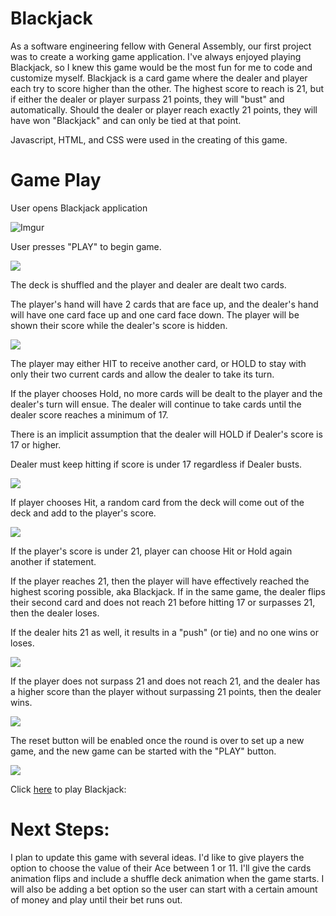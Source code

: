 <h1>Blackjack</h1>

As a software engineering fellow with General Assembly, our first project was to create a working game application. I've always enjoyed playing Blackjack, so I knew this game would be the most fun for me to code and customize myself. Blackjack is a card game where the dealer and player each try to score higher than the other. The highest score to reach is 21, but if either the dealer or player surpass 21 points, they will "bust" and automatically. Should the dealer or player reach exactly 21 points, they will have won "Blackjack" and can only be tied at that point.

Javascript, HTML, and CSS were used in the creating of this game.

<h1>Game Play</h1>

User opens Blackjack application

![Imgur](https://i.imgur.com/d58I6sZ.jpg)

User presses "PLAY" to begin game.

<img src="https://imgur.com/Z24Jv55">

The deck is shuffled and the player and dealer are dealt two cards.

The player's hand will have 2 cards that are face up, and the dealer's hand will have one card face up and one card face down. The player will be shown their score while the dealer's score is hidden.

<img src="https://imgur.com/LWordG9">

The player may either HIT to receive another card, or HOLD to stay with only their two current cards and allow the dealer to take its turn.

If the player chooses Hold, no more cards will be dealt to the player and the dealer's turn will ensue. The dealer will continue to take cards until the dealer score reaches a minimum of 17.

There is an implicit assumption that the dealer will HOLD if Dealer's score is 17 or higher. 

Dealer must keep hitting if score is under 17 regardless if Dealer busts.

<img src="https://imgur.com/V97yJia">

If player chooses Hit, a random card from the deck will come out of the deck and add to the player's score.

<img src="https://imgur.com/UQFENQ8">
    
If the player's score is under 21, player can choose Hit or Hold again
another if statement.

If the player reaches 21, then the player will have effectively reached the highest scoring possible, aka Blackjack. If in the same game, the dealer flips their second card and does not reach 21 before hitting 17 or surpasses 21, then the dealer loses.

If the dealer hits 21 as well, it results in a "push" (or tie) and no one wins or loses.

<img src="https://imgur.com/87aYQhn">

If the player does not surpass 21 and does not reach 21, and the dealer has a higher score than the player without surpassing 21 points, then the dealer wins.

<img src="https://imgur.com/QQwYWxq">

The reset button will be enabled once the round is over to set up a new game, and the new game can be started with the "PLAY" button.

<img src="https://imgur.com/QQwYWxq">

Click <a href="https://cblake003.github.io/Blackjack/">here</a> to play Blackjack:  

<h1>Next Steps:</h1>

I plan to update this game with several ideas. I'd like to give players the option to choose the value of their Ace between 1 or 11.  I'll give the cards animation flips and include a shuffle deck animation when the game starts. I will also be adding a bet option so the user can start with a certain amount of money and play until their bet runs out.